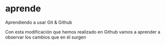 # aprende
Aprendiendo a usar Git &amp; Github

Con esta modificación que hemos realizado en Github
vamos a aprender a observar los cambios que en él surgen

